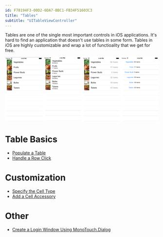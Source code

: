 ```yaml
---
id: F78194F3-00D2-6DA7-BBC1-FB34F51603C3
title: "Tables"
subtitle: "UITableViewController"
---
```


Tables are one of the single most important controls in iOS applications.
It's hard to find an application that doesn't use tables in some form. Tables in
iOS are highly customizable and wrap a lot of functioality that we get for
free.

 [ ![](index/Images/image1.png)](index/Images/image1.png)

 <a name="Table_Basics" class="injected"></a>


# Table Basics

-   [Populate a Table](/Recipes/ios/content_controls/tables/populate_a_table) 
-   [Handle a Row Click](/Recipes/ios/content_controls/tables/handle_a_row_click) 


 <a name="Customization" class="injected"></a>


# Customization

-   [Specify the Cell Type](/Recipes/ios/content_controls/tables/specify_the_cell_type) 
-   [Add a Cell Accessory](/Recipes/ios/content_controls/tables/add_a_cell_accessory) 


 <a name="Other" class="injected"></a>


# Other

-   [Create a Login Window Using MonoTouch.Dialog](/Recipes/ios/content_controls/tables/create_a_login_window_using_monotouch.dialog)
